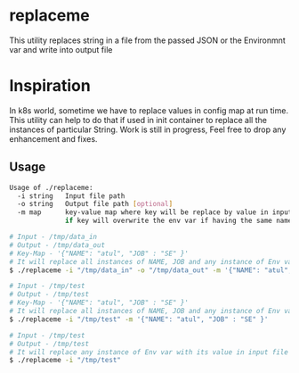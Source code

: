 # replaceme
This utility replaces string in a file from the passed JSON or the Environmnt var and write into output file

# Inspiration
In k8s world, sometime we have to replace values in config map at run time. This utility can help to do that if used in init container to replace all the instances of particular String.
Work is still in progress, Feel free to drop any enhancement and fixes.

## Usage

```bash
Usage of ./replaceme:
  -i string   Input file path
  -o string   Output file path [optional]
  -m map      key-value map where key will be replace by value in inputfile [optional]
              if key will overwrite the env var if having the same name
```

```bash
# Input - /tmp/data_in
# Output - /tmp/data_out
# Key-Map - '{"NAME": "atul", "JOB" : "SE" }'
# It will replace all instances of NAME, JOB and any instance of Env var with its value and create an output file
$ ./replaceme -i "/tmp/data_in" -o "/tmp/data_out" -m '{"NAME": "atul", "JOB" : "SE" }'

# Input - /tmp/test
# Output - /tmp/test
# Key-Map - '{"NAME": "atul", "JOB" : "SE" }'
# It will replace all instances of NAME, JOB and any instance of Env var with its value in input file only
$ ./replaceme -i "/tmp/test" -m '{"NAME": "atul", "JOB" : "SE" }'

# Input - /tmp/test
# Output - /tmp/test
# It will replace any instance of Env var with its value in input file only
$ ./replaceme -i "/tmp/test"
```
